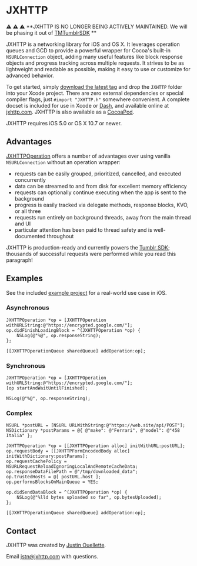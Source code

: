 # JXHTTP

:warning: :warning: :warning: **JXHTTP IS NO LONGER BEING ACTIVELY MAINTAINED. We will be phasing it out of [TMTumblrSDK](https://github.com/tumblr/TMTumblrSDK) **

JXHTTP is a networking library for iOS and OS X. It leverages operation queues and GCD to provide a powerful wrapper for Cocoa's built-in `NSURLConnection` object, adding many useful features like block response objects and progress tracking across multiple requests. It strives to be as lightweight and readable as possible, making it easy to use or customize for advanced behavior.

To get started, simply [download the latest tag](https://github.com/jstn/JXHTTP/tags) and drop the `JXHTTP` folder into your Xcode project. There are zero external dependencies or special compiler flags, just `#import "JXHTTP.h"` somewhere convenient. A complete docset is included for use in Xcode or [Dash](http://kapeli.com/dash/), and available online at [jxhttp.com](http://jxhttp.com/docs/html/). JXHTTP is also available as a [CocoaPod](http://cocoapods.org/?q=name%3AJXHTTP).

JXHTTP requires iOS 5.0 or OS X 10.7 or newer.

## Advantages ##

[JXHTTPOperation](JXHTTP/JXHTTPOperation.h) offers a number of advantages over using vanilla `NSURLConnection` without an operation wrapper:

- requests can be easily grouped, prioritized, cancelled, and executed concurrently
- data can be streamed to and from disk for excellent memory efficiency
- requests can optionally continue executing when the app is sent to the background
- progress is easily tracked via delegate methods, response blocks, KVO, or all three
- requests run entirely on background threads, away from the main thread and UI
- particular attention has been paid to thread safety and is well-documented throughout

JXHTTP is production-ready and currently powers the [Tumblr SDK](https://github.com/tumblr/TMTumblrSDK); thousands of successful requests were performed while you read this paragraph!

## Examples ##

See the included [example project](example/) for a real-world use case in iOS.

### Asynchronous ###

	JXHTTPOperation *op = [JXHTTPOperation withURLString:@"https://encrypted.google.com/"];
	op.didFinishLoadingBlock = ^(JXHTTPOperation *op) {
	    NSLog(@"%@", op.responseString);
	};

	[[JXHTTPOperationQueue sharedQueue] addOperation:op];

### Synchronous ###

	JXHTTPOperation *op = [JXHTTPOperation withURLString:@"https://encrypted.google.com/"];
	[op startAndWaitUntilFinished];

	NSLog(@"%@", op.responseString);

### Complex ###

	NSURL *postURL = [NSURL URLWithString:@"https://web.site/api/POST"];
	NSDictionary *postParams = @{ @"make": @"Ferrari", @"model": @"458 Italia" };

	JXHTTPOperation *op = [[JXHTTPOperation alloc] initWithURL:postURL];
	op.requestBody = [[JXHTTPFormEncodedBody alloc] initWithDictionary:postParams];
	op.requestCachePolicy = NSURLRequestReloadIgnoringLocalAndRemoteCacheData;
	op.responseDataFilePath = @"/tmp/downloaded_data";
	op.trustedHosts = @[ postURL.host ];
	op.performsBlocksOnMainQueue = YES;

	op.didSendDataBlock = ^(JXHTTPOperation *op) {
	    NSLog(@"%lld bytes uploaded so far", op.bytesUploaded);
	};

	[[JXHTTPOperationQueue sharedQueue] addOperation:op];

## Contact ##

JXHTTP was created by [Justin Ouellette](http://justinouellette.com/).

Email [jstn@jxhttp.com](mailto:jstn@jxhttp.com) with questions.
